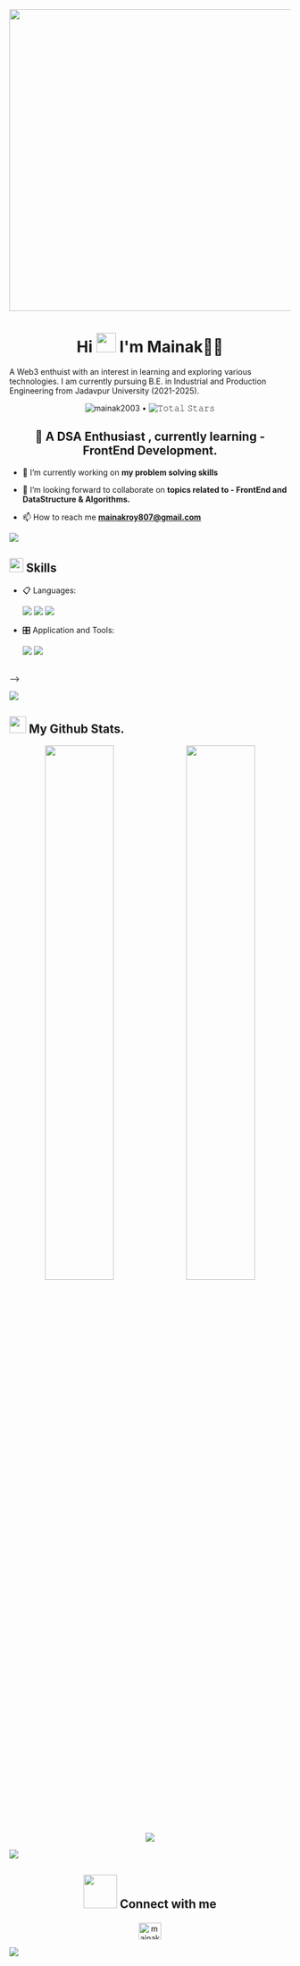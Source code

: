 <img src="https://www.lambdatest.com/resources/images/news24.gif" width="1550px" height="540px">

<h1 align="center">Hi <img src="https://media.giphy.com/media/hvRJCLFzcasrR4ia7z/giphy.gif" width="35"> I'm Mainak🐱‍👤</h1>

A Web3 enthuist with an interest in learning and exploring various technologies. I am currently pursuing B.E. in Industrial and Production Engineering from Jadavpur University (2021-2025).

<p align="center">
    <img src="https://komarev.com/ghpvc/?username=mainak2003&label=Profile%20views&color=0e75b6&style=flat" alt="mainak2003" /> •  
    <img src="https://img.shields.io/github/stars/mainak2003?label=Stars" alt="𝚃𝚘𝚝𝚊𝚕 𝚂𝚝𝚊𝚛𝚜">
  </p>


<h2 align="center">🧠 A  DSA Enthusiast  , currently learning - FrontEnd Development.</h2>




-  🔭 I’m currently working on **my problem solving skills**


- 👯 I’m looking forward to collaborate on **topics related to - FrontEnd and DataStructure & Algorithms.**

- 📫 How to reach me **mainakroy807@gmail.com**


<img src="https://user-images.githubusercontent.com/73097560/115834477-dbab4500-a447-11eb-908a-139a6edaec5c.gif"></a>
## <img src="https://media2.giphy.com/media/QssGEmpkyEOhBCb7e1/giphy.gif?cid=ecf05e47a0n3gi1bfqntqmob8g9aid1oyj2wr3ds3mg700bl&rid=giphy.gif" width ="25"><b> Skills</b>
<p align="center">

- 📋 Languages: 
    
    <img src="https://img.shields.io/badge/html5-000?style=for-the-badge&logo=html5&color=151515&logoColor=000&labelColor=f28a00">
    <img src="https://img.shields.io/badge/css3-000?style=for-the-badge&logo=css3&color=151515&logoColor=000&labelColor=f28a00">
    <img src="https://img.shields.io/badge/javascript-000?style=for-the-badge&logo=javascript&color=151515&logoColor=000&labelColor=f28a00">
   

    
    


    
- 🎛️ Application and Tools:

    <img src="https://img.shields.io/badge/Visual%20Studio%20Code-000?style=for-the-badge&logo=visual-studio-code&color=151515&logoColor=000&labelColor=f28a00">
    <img src="https://img.shields.io/badge/github-000?style=for-the-badge&logo=github&color=151515&logoColor=000&labelColor=f28a00">
    

 
 
</p>
<br>  -->
 

<img src="https://user-images.githubusercontent.com/73097560/115834477-dbab4500-a447-11eb-908a-139a6edaec5c.gif"></a>
## <img src="https://media.giphy.com/media/iY8CRBdQXODJSCERIr/giphy.gif" width="30px"> My Github Stats.

 <p align="center">

  <img width="49.5%" src="https://github-readme-stats.vercel.app/api?username=mainak2003&show_icons=true&theme=dark&hide_border=true&icon_color=f28a00" />
    <img width="49.5%" src="https://github-readme-streak-stats.herokuapp.com/?user=mainak2003&theme=dark&hide_border=true" />
  </a>
</p>



 
 
<p align="center">
<a href="https://github.com/gaurav5677/github-readme-activity-graph#gh-dark-mode-only">
 <img src="https://github-readme-activity-graph.cyclic.app/graph?username=mainak2003&hide_border=true&bg_color=151515&color=A6E8DB&line=01F979&point=00FF04">
</a>
</p>



 <img src="https://user-images.githubusercontent.com/73097560/115834477-dbab4500-a447-11eb-908a-139a6edaec5c.gif"></a>

 ## <p align="center"><img src="https://media.giphy.com/media/LnQjpWaON8nhr21vNW/giphy.gif" width="60"> Connect with me</p>
<p align="center">
<a href="https://www.linkedin.com/in/mainak-roy-9aa2b4242/" target="blank"><img align="center" src="https://visualping.io/blog/images/post/post-63/img1.jpg" alt="mainak-roy-9aa2b4242" height="30" width="40" /></a>
</p>

<img src="https://user-images.githubusercontent.com/61057666/169029838-74df663d-2e62-4d77-bdff-b43f7d63f00f.png">
